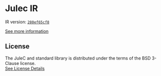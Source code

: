 # Julec IR

IR version: [`280ef65cf8`](https://github.com/julelang/jule/tree/280ef65cf8297d07bb60ecc18b7c5daadbecbda5)

[See more information](https://manual.jule.dev/getting-started/install-from-source/compile-from-ir.html)

## License

The JuleC and standard library is distributed under the terms of the BSD 3-Clause license. \
[See License Details](./LICENSE)

